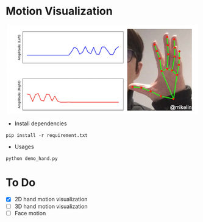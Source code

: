 # Motion Visualization
![](Figure1.png)
* Install dependencies
```
pip install -r requirement.txt
```
* Usages
```
python demo_hand.py
``` 
# To Do
- [x] 2D hand motion visualization
- [ ] 3D hand motion visualization
- [ ] Face motion